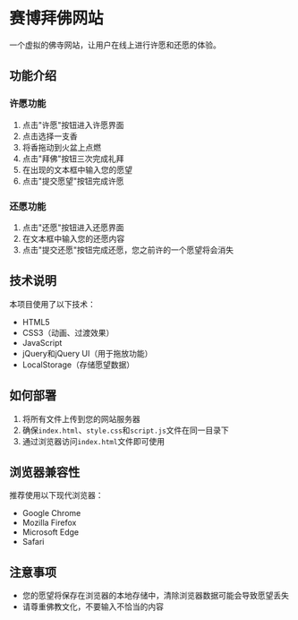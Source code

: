 # 赛博拜佛网站

一个虚拟的佛寺网站，让用户在线上进行许愿和还愿的体验。

## 功能介绍

### 许愿功能
1. 点击"许愿"按钮进入许愿界面
2. 点击选择一支香
3. 将香拖动到火盆上点燃
4. 点击"拜佛"按钮三次完成礼拜
5. 在出现的文本框中输入您的愿望
6. 点击"提交愿望"按钮完成许愿

### 还愿功能
1. 点击"还愿"按钮进入还愿界面
2. 在文本框中输入您的还愿内容
3. 点击"提交还愿"按钮完成还愿，您之前许的一个愿望将会消失

## 技术说明

本项目使用了以下技术：
- HTML5
- CSS3（动画、过渡效果）
- JavaScript
- jQuery和jQuery UI（用于拖放功能）
- LocalStorage（存储愿望数据）

## 如何部署

1. 将所有文件上传到您的网站服务器
2. 确保`index.html`、`style.css`和`script.js`文件在同一目录下
3. 通过浏览器访问`index.html`文件即可使用

## 浏览器兼容性

推荐使用以下现代浏览器：
- Google Chrome
- Mozilla Firefox
- Microsoft Edge
- Safari

## 注意事项

- 您的愿望将保存在浏览器的本地存储中，清除浏览器数据可能会导致愿望丢失
- 请尊重佛教文化，不要输入不恰当的内容 
